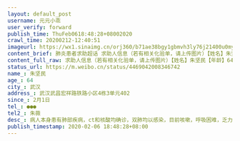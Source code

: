 ```yaml
---
layout: default_post
username: 元元小乖
user_verify: forward
publish_time: ThuFeb0618:48:28+08002020
crawl_time: 20200212-12:40:51
imageurl: https://wx1.sinaimg.cn/orj360/b71ae38bgy1gbmvh3ly76j21400u0mys.jpg,https://wx3.sinaimg.cn/orj360/b71ae38bgy1gbmvgm0cm2j20u0140mz9.jpg
content_brief: 肺炎患者求助超话 求助人信息（若有相关化验单，请上传图片）【姓名】朱坚民【年龄】64【所在城市】武汉【所在小区、社区】武汉武昌宏祥路铁路小区4栋3单元402【患病时间】2月1日【联系方式】●●●【其他紧急联系人】朱薇【病情描述】 病人本身患有肺部疾病，ct和核酸均确诊，双肺 ...全文
content_full_raw: 求助人信息（若有相关化验单，请上传图片）【姓名】朱坚民【年龄】64【所在城市】武汉【所在小区、社区】武汉武昌宏祥路铁路小区4栋3单元402【患病时间】2月1日【联系方式】●●●【其他紧急联系人】朱薇【病情描述】病人本身患有肺部疾病，ct和核酸均确诊，双肺均以感染，目前咳嗽，呼吸困难，乏力，高烧在家隔离【需求】：我们急需入院治疗，求床位！家中奶奶已经因病离世，父亲确诊，母亲时刻有感染病毒危险，不想一家人都染病。
status_url: https://m.weibo.cn/status/4469042008346742
name_: 朱坚民
age_: 64
city_: 武汉
address_: 武汉武昌宏祥路铁路小区4栋3单元402
since_: 2月1日
tel_: ●●●
tel2_: 朱薇
desc_: 病人本身患有肺部疾病，ct和核酸均确诊，双肺均以感染，目前咳嗽，呼吸困难，乏力，高烧在家隔离
publish_timestamp: 2020-02-06 18:48:28+08:00
---
```

